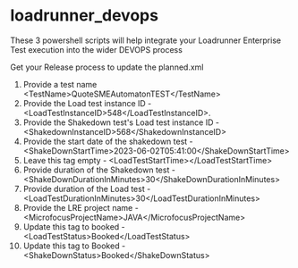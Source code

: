 # loadrunner_devops

These 3 powershell scripts will help integrate your Loadrunner Enterprise Test execution into the wider DEVOPS process

Get your Release process to update the planned.xml

1) Provide a test name \<TestName>QuoteSMEAutomatonTEST\</TestName>
2)  Provide the Load test instance ID - \<LoadTestInstanceID>548\</LoadTestInstanceID>. 
3)  Provide the Shakedown test's Load test instance ID - \<ShakedownInstanceID>568\</ShakedownInstanceID>
4)  Provide the start date of the shakedown test - \<ShakeDownStartTime>2023-06-02T05:41:00\</ShakeDownStartTime>
5)  Leave this tag empty - \<LoadTestStartTime>\</LoadTestStartTime>
6)  Provide duration of the Shakedown test - \<ShakeDownDurationInMinutes>30\</ShakeDownDurationInMinutes>
7)  Provide duration of the Load test - \<LoadTestDurationInMinutes>30\</LoadTestDurationInMinutes>
8)  Provide the LRE project name - \<MicrofocusProjectName>JAVA\</MicrofocusProjectName>
9)  Update this tag to booked - \<LoadTestStatus>Booked\</LoadTestStatus>
10)  Update this tag to Booked - \<ShakeDownStatus>Booked\</ShakeDownStatus>
